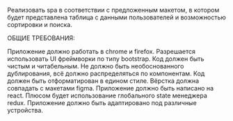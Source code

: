 Реализовать spa в соответствии с предложенным макетом, в котором будет представлена таблица с данными пользователей и возможностью сортировки и поиска.

ОБЩИЕ ТРЕБОВАНИЯ:

Приложение должно работать в chrome и firefox.
Разрешается использовать UI фреймворки по типу bootstrap.
Код должен быть чистым и читабельным.
Не должно быть необоснованного дублирования, всё должно распределяться по компонентам.
Код должен быть отформатирован в едином стиле.
Вёрстка должна совпадать с макетами figma.
Приложение должно быть написано на react.
Плюсом будет использование глобального state менеджера redux.
Приложение должно быть адаптировано под различные устройства.

